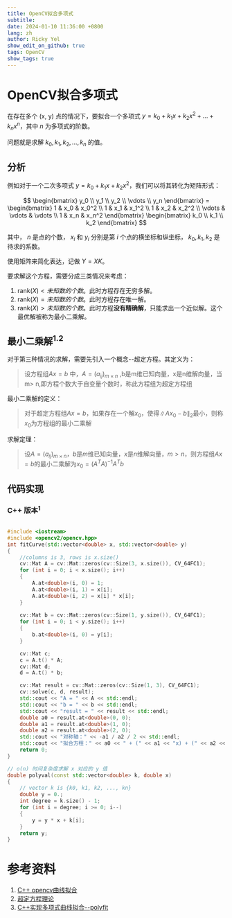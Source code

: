 ```yaml
---
title: OpenCV拟合多项式
subtitle:
date: 2024-01-10 11:36:00 +0800
lang: zh
author: Ricky Yel
show_edit_on_github: true
tags: OpenCV
show_tags: true
---
```


<!--more-->

# OpenCV拟合多项式

在存在多个 (x, y) 点的情况下，要拟合一个多项式 $y = k_0 + k_1x + k_2x^2 + ... + k_nx^n$，其中 $n$ 为多项式的阶数。

问题就是求解 $k_0, k_1, k_2, ..., k_n$ 的值。

## 分析

例如对于一个二次多项式 $y = k_0 + k_1x + k_2x^2$，我们可以将其转化为矩阵形式：

$$
\begin{bmatrix}
y_0 \\
y_1 \\
y_2 \\
\vdots \\
y_n
\end{bmatrix} =
\begin{bmatrix}
1 & x_0 & x_0^2 \\
1 & x_1 & x_1^2 \\
1 & x_2 & x_2^2 \\
\vdots & \vdots & \vdots \\
1 & x_n & x_n^2
\end{bmatrix}
\begin{bmatrix}
k_0 \\
k_1 \\
k_2
\end{bmatrix}
$$

其中， $n$ 是点的个数， $x_i$ 和 $y_i$ 分别是第 $i$ 个点的横坐标和纵坐标， $k_0, k_1, k_2$ 是待求的系数。

使用矩阵来简化表达，记做 $Y = XK$。

要求解这个方程，需要分成三类情况来考虑：

1. $\text{rank}(X) < 未知数的个数$。此时方程存在无穷多解。
2. $\text{rank}(X) = 未知数的个数$。此时方程存在唯一解。
3. $\text{rank}(X) > 未知数的个数$。此时方程**没有精确解**，只能求出一个近似解。这个最优解被称为最小二乘解。

## 最小二乘解<sup>1.2</sup>

对于第三种情况的求解，需要先引入一个概念--超定方程。其定义为：

> 设方程组$Ax=b$ 中，$A = (a_{ij})_{m \times n}$ ,b是m维已知向量，x是n维解向量，当m> n,即方程个数大于自变量个数时，称此方程组为超定方程组

最小二乘解的定义：

> 对于超定方程组$Ax=b$，如果存在一个解$x_0$，使得$\|Ax_0-b\|_2$最小，则称$x_0$为方程组的最小二乘解

求解定理：

> 设$A = (a_{ij})_{m \times n}$，$b$是$m$维已知向量，$x$是$n$维解向量，$m > n$，则方程组$Ax=b$的最小二乘解为$x_0 = (A^TA)^{-1}A^Tb$

## 代码实现

### C++ 版本<sup>1</sup>

```cpp

#include <iostream>
#include <opencv2/opencv.hpp>
int fitCurve(std::vector<double> x, std::vector<double> y)
{
    //columns is 3, rows is x.size()
    cv::Mat A = cv::Mat::zeros(cv::Size(3, x.size()), CV_64FC1);
    for (int i = 0; i < x.size(); i++)
    {
        A.at<double>(i, 0) = 1;
        A.at<double>(i, 1) = x[i];
        A.at<double>(i, 2) = x[i] * x[i];
    }
    
    cv::Mat b = cv::Mat::zeros(cv::Size(1, y.size()), CV_64FC1);
    for (int i = 0; i < y.size(); i++)
    {
        b.at<double>(i, 0) = y[i];
    }

    cv::Mat c;
    c = A.t() * A;
    cv::Mat d;
    d = A.t() * b;

    cv::Mat result = cv::Mat::zeros(cv::Size(1, 3), CV_64FC1);
    cv::solve(c, d, result);
    std::cout << "A = " << A << std::endl;
    std::cout << "b = " << b << std::endl;
    std::cout << "result = " << result << std::endl;
    double a0 = result.at<double>(0, 0);
    double a1 = result.at<double>(1, 0);
    double a2 = result.at<double>(2, 0);
    std::cout << "对称轴：" << -a1 / a2 / 2 << std::endl;
    std::cout << "拟合方程：" << a0 << " + (" << a1 << "x) + (" << a2 << "x^2)";
    return 0;
}

// o(n) 时间复杂度求解 x 对应的 y 值
double polyval(const std::vector<double> k, double x)
{
    // vector k is {k0, k1, k2, ..., kn}
    double y = 0.;
    int degree = k.size() - 1;
    for (int i = degree; i >= 0; i--)
    {
        y = y * x + k[i];
    }
    return y;
}
```

# 参考资料

1. [C++ opencv曲线拟合](https://www.jianshu.com/p/80c40a8cf2b5)
2. [超定方程理论](https://blog.csdn.net/u014652390/article/details/52789591)
3. [C++实现多项式曲线拟合--polyfit](https://blog.csdn.net/i_chaoren/article/details/79822574)
